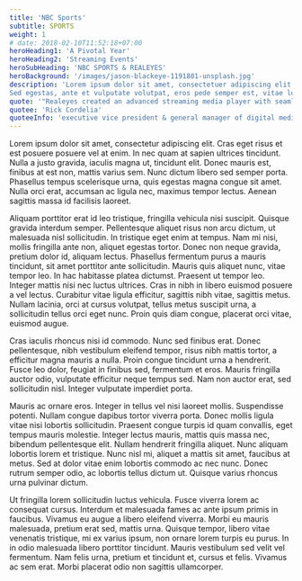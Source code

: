 ```yaml
---
title: 'NBC Sports'
subtitle: SPORTS
weight: 1
# date: 2018-02-10T11:52:18+07:00
heroHeading1: 'A Pivotal Year'
heroHeading2: 'Streaming Events'
heroSubHeading: 'NBC SPORTS & REALEYES'
heroBackground: '/images/jason-blackeye-1191801-unsplash.jpg'
description: 'Lorem ipsum dolor sit amet, consectetuer adipiscing elit. Phasellus hendrerit. Pellentesque aliquet nibh nec urna. In nisi neque, aliquet vel, dapibus id, mattis vel, nisi. Sed pretium, ligula sollicitudin laoreet viverra, tortor libero sodales leo, eget blandit nunc tortor eu nibh. Nullam mollis. Ut justo. Suspendisse potenti.
Sed egestas, ante et vulputate volutpat, eros pede semper est, vitae luctus metus libero eu augue. Morbi purus libero, faucibus adipiscing, commodo quis, gravida id, est. Sed lectus. Praesent elementum hendrerit tortor. Sed semper lorem at felis. Vestibulum volutpat, lacus a ultrices sagittis, mi neque euismod dui, eu pulvinar nunc sapien ornare nisl. Phasellus pede arcu, dapibus eu, fermentum et, dapibus sed, urna.'
quote: '"Realeyes created an advanced streaming media player with seamless clientside ad stitching for desktop and mobile web, worked as a trusted and valued partner to determine the best format and test multiple levels of redundancy, failover architecture and delivery."'
quotee: 'Rick Cordelia'
quoteeInfo: 'executive vice president & general manager of digital media, NBC Sports Group'
---
```


Lorem ipsum dolor sit amet, consectetur adipiscing elit. Cras eget risus et est posuere posuere vel at enim. In nec quam at sapien ultrices tincidunt. Nulla a justo gravida, iaculis magna ut, tincidunt elit. Donec mauris est, finibus at est non, mattis varius sem. Nunc dictum libero sed semper porta. Phasellus tempus scelerisque urna, quis egestas magna congue sit amet. Nulla orci erat, accumsan ac ligula nec, maximus tempor lectus. Aenean sagittis massa id facilisis laoreet.

Aliquam porttitor erat id leo tristique, fringilla vehicula nisi suscipit. Quisque gravida interdum semper. Pellentesque aliquet risus non arcu dictum, ut malesuada nisl sollicitudin. In tristique eget enim at tempus. Nam mi nisi, mollis fringilla ante non, aliquet egestas tortor. Donec non neque gravida, pretium dolor id, aliquam lectus. Phasellus fermentum purus a mauris tincidunt, sit amet porttitor ante sollicitudin. Mauris quis aliquet nunc, vitae tempor leo. In hac habitasse platea dictumst. Praesent ut tempor leo. Integer mattis nisi nec luctus ultrices. Cras in nibh in libero euismod posuere a vel lectus. Curabitur vitae ligula efficitur, sagittis nibh vitae, sagittis metus. Nullam lacinia, orci at cursus volutpat, tellus metus suscipit urna, a sollicitudin tellus orci eget nunc. Proin quis diam congue, placerat orci vitae, euismod augue.

Cras iaculis rhoncus nisi id commodo. Nunc sed finibus erat. Donec pellentesque, nibh vestibulum eleifend tempor, risus nibh mattis tortor, a efficitur magna mauris a nulla. Proin congue tincidunt urna a hendrerit. Fusce leo dolor, feugiat in finibus sed, fermentum et eros. Mauris fringilla auctor odio, vulputate efficitur neque tempus sed. Nam non auctor erat, sed sollicitudin nisl. Integer vulputate imperdiet porta.

Mauris ac ornare eros. Integer in tellus vel nisi laoreet mollis. Suspendisse potenti. Nullam congue dapibus tortor viverra porta. Donec mollis ligula vitae nisi lobortis sollicitudin. Praesent congue turpis id quam convallis, eget tempus mauris molestie. Integer lectus mauris, mattis quis massa nec, bibendum pellentesque elit. Nullam hendrerit fringilla aliquet. Nunc aliquam lobortis lorem et tristique. Nunc nisl mi, aliquet a mattis sit amet, faucibus at metus. Sed at dolor vitae enim lobortis commodo ac nec nunc. Donec rutrum semper odio, ac lobortis tellus dictum ut. Quisque varius rhoncus urna pulvinar dictum.

Ut fringilla lorem sollicitudin luctus vehicula. Fusce viverra lorem ac consequat cursus. Interdum et malesuada fames ac ante ipsum primis in faucibus. Vivamus eu augue a libero eleifend viverra. Morbi eu mauris malesuada, pretium erat sed, mattis urna. Quisque tempor, libero vitae venenatis tristique, mi ex varius ipsum, non ornare lorem turpis eu purus. In in odio malesuada libero porttitor tincidunt. Mauris vestibulum sed velit vel fermentum. Nam felis urna, pretium et tincidunt et, cursus et felis. Vivamus ac sem erat. Morbi placerat odio non sagittis ullamcorper.